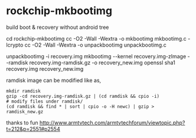 rockchip-mkbootimg
==================

build boot &amp; recovery without android tree


cd rockchip-mkbootimg
cc -O2 -Wall -Wextra -o mkbootimg mkbootimg.c -lcrypto
cc -O2 -Wall -Wextra -o unpackbootimg unpackbootimg.c

unpackbootimg -i recovery.img
mkbootimg --kernel recovery.img-zImage --ramdisk recovery.img-ramdisk.gz -o recovery_new.img
openssl sha1 recovery.img recovery_new.img

ramdisk image can be modified like as,

    mkdir ramdisk
    gzip -cd recovery.img-ramdisk.gz | (cd ramdisk && cpio -i)
    # modify files under ramdisk/
    (cd ramdisk && find * | sort | cpio -o -H newc) | gzip > ramdisk_new.gz
    
    
thanks to fun
http://www.armtvtech.com/armtvtechforum/viewtopic.php?t=212&p=2551#p2554
